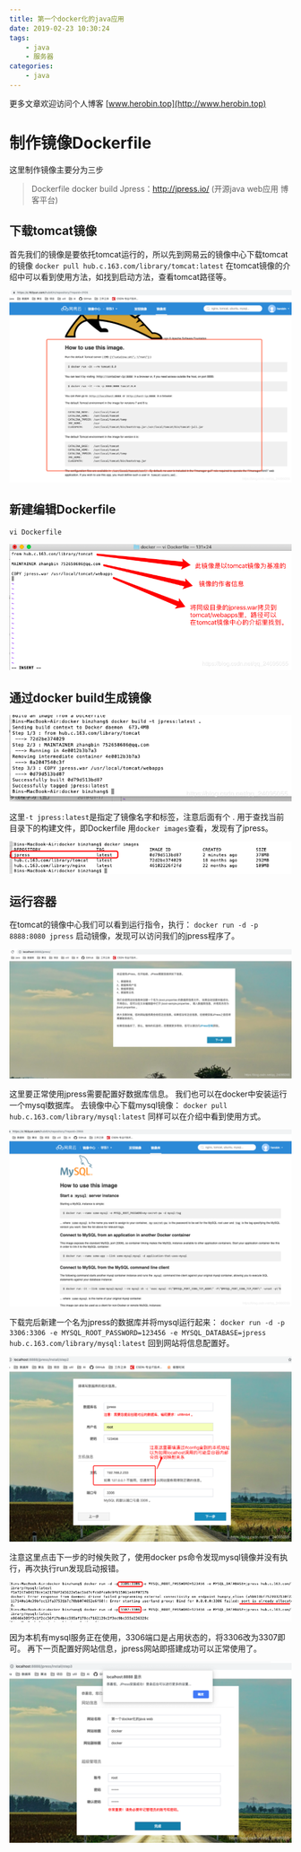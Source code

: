 ```yaml
---
title: 第一个docker化的java应用
date: 2019-02-23 10:30:24
tags:
	- java
	- 服务器
categories:
	- java
---
```


更多文章欢迎访问个人博客 [www.herobin.top](http://www.herobin.top)

# 制作镜像Dockerfile
这里制作镜像主要分为三步
> Dockerfile
> docker build
> Jpress：http://jpress.io/ (开源java web应用 博客平台)

## 下载tomcat镜像
首先我们的镜像是要依托tomcat运行的，所以先到网易云的镜像中心下载tomcat的镜像
`docker pull hub.c.163.com/library/tomcat:latest`
在tomcat镜像的介绍中可以看到使用方法，如找到启动方法，查看tomcat路径等。

![](/uploads/190222java3/1.png)

## 新建编辑Dockerfile
`vi Dockerfile` 

![](/uploads/190222java3/2.png)

## 通过docker build生成镜像

![](/uploads/190222java3/3.png)

这里`-t jpress:latest`是指定了镜像名字和标签，注意后面有个 . 用于查找当前目录下的构建文件，即Dockerfile
用`docker images`查看，发现有了jpress。

![](/uploads/190222java3/4.png)

## 运行容器
在tomcat的镜像中心我们可以看到运行指令，执行：
`docker run -d -p 8888:8080 jpress`
启动镜像，发现可以访问我们的jpress程序了。

![](/uploads/190222java3/5.png)

这里要正常使用jpress需要配置好数据库信息。
我们也可以在docker中安装运行一个mysql数据库。
去镜像中心下载mysql镜像：
`docker pull hub.c.163.com/library/mysql:latest`
同样可以在介绍中看到使用方式。

![](/uploads/190222java3/6.png)

下载完后新建一个名为jpress的数据库并将mysql运行起来：
 `docker run -d -p 3306:3306 -e MYSQL_ROOT_PASSWORD=123456 -e MYSQL_DATABASE=jpress hub.c.163.com/library/mysql:latest`
回到网站将信息配置好。

![](/uploads/190222java3/7.png)

注意这里点击下一步的时候失败了，使用docker ps命令发现mysql镜像并没有执行，再次执行run发现启动报错。

![](/uploads/190222java3/8.png)

因为本机有mysql服务正在使用，3306端口是占用状态的，将3306改为3307即可。
再下一页配置好网站信息，jpress网站即搭建成功可以正常使用了。

![](/uploads/190222java3/9.png)


